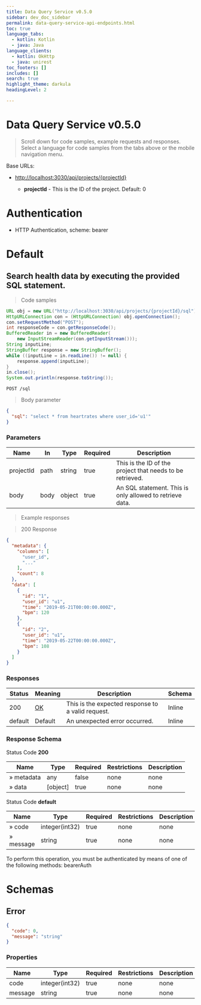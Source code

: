 ```yaml
---
title: Data Query Service v0.5.0
sidebar: dev_doc_sidebar
permalink: data-query-service-api-endpoints.html
toc: true
language_tabs:
  - kotlin: Kotlin
  - java: Java
language_clients:
  - kotlin: OkHttp
  - java: unirest
toc_footers: []
includes: []
search: true
highlight_theme: darkula
headingLevel: 2

---
```


<!-- Generator: Widdershins v4.0.1 -->

<h1 id="data-query-service">Data Query Service v0.5.0</h1>

> Scroll down for code samples, example requests and responses. Select a language for code samples from the tabs above or the mobile navigation menu.

Base URLs:

* <a href="http://localhost:3030/api/projects/{projectId}">http://localhost:3030/api/projects/{projectId}</a>

    * **projectId** - This is the ID of the project. Default: 0

# Authentication

- HTTP Authentication, scheme: bearer 

<h1 id="data-query-service-default">Default</h1>

## Search health data by executing the provided SQL statement.

> Code samples

```java
URL obj = new URL("http://localhost:3030/api/projects/{projectId}/sql");
HttpURLConnection con = (HttpURLConnection) obj.openConnection();
con.setRequestMethod("POST");
int responseCode = con.getResponseCode();
BufferedReader in = new BufferedReader(
    new InputStreamReader(con.getInputStream()));
String inputLine;
StringBuffer response = new StringBuffer();
while ((inputLine = in.readLine()) != null) {
    response.append(inputLine);
}
in.close();
System.out.println(response.toString());

```

`POST /sql`

> Body parameter

```json
{
  "sql": "select * from heartrates where user_id='u1'"
}
```

<h3 id="search-health-data-by-executing-the-provided-sql-statement.-parameters">Parameters</h3>

|Name|In|Type|Required|Description|
|---|---|---|---|---|
|projectId|path|string|true|This is the ID of the project that needs to be retrieved.|
|body|body|object|true|An SQL statement. This is only allowed to retrieve data.|

> Example responses

> 200 Response

```json
{
  "metadata": {
    "columns": [
      "user_id",
      "..."
    ],
    "count": 8
  },
  "data": [
    {
      "id": "1",
      "user_id": "u1",
      "time": "2019-05-21T00:00:00.000Z",
      "bpm": 120
    },
    {
      "id": "2",
      "user_id": "u1",
      "time": "2019-05-22T00:00:00.000Z",
      "bpm": 108
    }
  ]
}
```

<h3 id="search-health-data-by-executing-the-provided-sql-statement.-responses">Responses</h3>

|Status|Meaning|Description|Schema|
|---|---|---|---|
|200|[OK](https://tools.ietf.org/html/rfc7231#section-6.3.1)|This is the expected response to a valid request.|Inline|
|default|Default|An unexpected error occurred.|Inline|

<h3 id="search-health-data-by-executing-the-provided-sql-statement.-responseschema">Response Schema</h3>

Status Code **200**

|Name|Type|Required|Restrictions|Description|
|---|---|---|---|---|
|» metadata|any|false|none|none|
|» data|[object]|true|none|none|

Status Code **default**

|Name|Type|Required|Restrictions|Description|
|---|---|---|---|---|
|» code|integer(int32)|true|none|none|
|» message|string|true|none|none|

<aside class="warning">
To perform this operation, you must be authenticated by means of one of the following methods:
bearerAuth
</aside>

# Schemas

<h2 id="tocS_Error">Error</h2>
<!-- backwards compatibility -->
<a id="schemaerror"></a>
<a id="schema_Error"></a>
<a id="tocSerror"></a>
<a id="tocserror"></a>

```json
{
  "code": 0,
  "message": "string"
}

```

### Properties

|Name|Type|Required|Restrictions|Description|
|---|---|---|---|---|
|code|integer(int32)|true|none|none|
|message|string|true|none|none|

